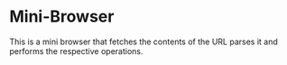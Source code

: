 # Mini-Browser
This is a mini browser that fetches the contents of the URL parses it and performs the respective operations.

